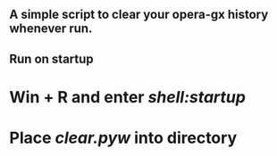 ## A simple script to clear your opera-gx history whenever run.
<!--start: start-->
## Run on startup
# Win + R and enter *shell:startup*
# Place *clear.pyw* into directory
<!--end: start-->
##
